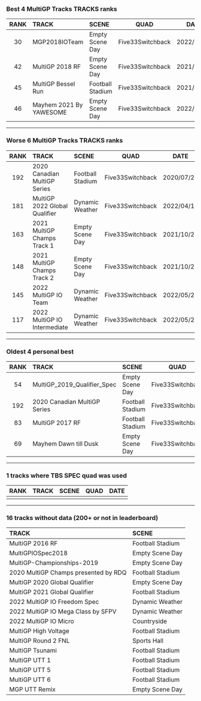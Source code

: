 ### Best 4 MultiGP Tracks TRACKS ranks
|RANK|TRACK|SCENE|QUAD|DATE|
|:---:|:---|:---|:---:|:---:|
|30|MGP2018IOTeam|Empty Scene Day|Five33Switchback|2022/05/09|
|42|MultiGP 2018 RF|Empty Scene Day|Five33Switchback|2021/06/21|
|45|MultiGP Bessel Run|Football Stadium|Five33Switchback|2021/09/20|
|46|Mayhem 2021 By YAWESOME|Empty Scene Day|Five33Switchback|2022/04/09|
---
### Worse 6 MultiGP Tracks TRACKS ranks
|RANK|TRACK|SCENE|QUAD|DATE|
|:---:|:---|:---|:---:|:---:|
|192|2020 Canadian MultiGP Series|Football Stadium|Five33Switchback|2020/07/25|
|181|MultiGP 2022 Global Qualifier|Dynamic Weather|Five33Switchback|2022/04/19|
|163|2021 MultiGP Champs Track 1|Empty Scene Day|Five33Switchback|2021/10/28|
|148|2021 MultiGP Champs Track 2|Empty Scene Day|Five33Switchback|2021/10/29|
|145|2022 MultiGP IO Team|Dynamic Weather|Five33Switchback|2022/05/27|
|117|2022 MultiGP IO Intermediate|Dynamic Weather|Five33Switchback|2022/05/29|
---
### Oldest 4 personal best
|RANK|TRACK|SCENE|QUAD|DATE|
|:---:|:---|:---|:---:|:---:|
|54|MultiGP_2019_Qualifier_Spec|Empty Scene Day|Five33Switchback|2020/07/20|
|192|2020 Canadian MultiGP Series|Football Stadium|Five33Switchback|2020/07/25|
|83|MultiGP 2017 RF|Football Stadium|Five33Switchback|2020/10/12|
|69|Mayhem Dawn till Dusk|Empty Scene Day|Five33Switchback|2021/02/20|
---
### 1 tracks where TBS SPEC quad was used
|RANK|TRACK|SCENE|QUAD|DATE|
|:---:|:---|:---|:---:|:---:|
||||||
---
### 16 tracks without data (200+ or not in leaderboard)
|TRACK|SCENE|
|:---|:---|
|MultiGP 2016 RF|Football Stadium|
|MultiGPIOSpec2018|Empty Scene Day|
|MultiGP-Championships-2019|Empty Scene Day|
|2020 MultiGP Champs presented by RDQ|Football Stadium|
|MultiGP 2020 Global Qualifier|Empty Scene Day|
|MultiGP 2021 Global Qualifier|Football Stadium|
|2022 MultiGP IO Freedom Spec|Dynamic Weather|
|2022 MultiGP IO Mega Class by SFPV|Dynamic Weather|
|2022 MultiGP IO Micro|Countryside|
|MultiGP High Voltage|Football Stadium|
|MultiGP Round 2 FNL|Sports Hall|
|MultiGP Tsunami|Football Stadium|
|MultiGP UTT 1|Football Stadium|
|MultiGP UTT 5|Football Stadium|
|MultiGP UTT 6|Football Stadium|
|MGP UTT Remix|Empty Scene Day|

